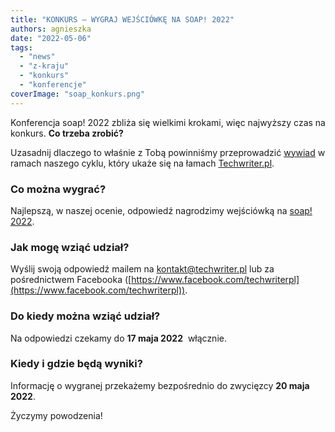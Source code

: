 ```yaml
---
title: "KONKURS – WYGRAJ WEJŚCIÓWKĘ NA SOAP! 2022"
authors: agnieszka
date: "2022-05-06"
tags:
  - "news"
  - "z-kraju"
  - "konkurs"
  - "konferencje"
coverImage: "soap_konkurs.png"
---
```


Konferencja soap! 2022 zbliża się wielkimi krokami, więc najwyższy czas na
konkurs. **Co trzeba zrobić?**

Uzasadnij dlaczego to właśnie z Tobą powinniśmy przeprowadzić
[wywiad](http://techwriter.pl/category/warsztat/wywiady/) w ramach naszego
cyklu, który ukaże się na łamach [Techwriter.pl](http://techwriter.pl/).

### **Co można wygrać?**

Najlepszą, w naszej ocenie, odpowiedź nagrodzimy wejściówką na
[soap! 2022](https://soapconf.com/).

### **Jak mogę wziąć udział?**

Wyślij swoją odpowiedź mailem na
[kontakt@techwriter.pl](mailto:kontakt@techwriter.pl) lub za pośrednictwem
Facebooka
([https://www.facebook.com/techwriterpl](https://www.facebook.com/techwriterpl)).

### **Do kiedy można wziąć udział?**

Na odpowiedzi czekamy do **17 maja 2022**  włącznie.

### **Kiedy i gdzie będą wyniki?**

Informację o wygranej przekażemy bezpośrednio do zwycięzcy **20 maja 2022**.

Życzymy powodzenia!
